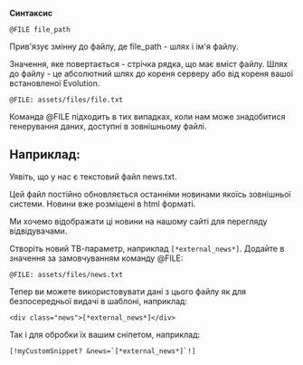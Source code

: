 **Синтаксис**
```
@FILE file_path
```
Прив'язує змінну до файлу, де file_path - шлях і ім'я файлу.

Значення, яке повертається - стрічка рядка, що має вміст файлу. Шлях до файлу - це абсолютний шлях до кореня серверу або від кореня вашої встановленої Evolution.
```
@FILE: assets/files/file.txt
```

Команда @FILE підходить в тих випадках, коли нам може знадобитися генерування даних, доступні в зовнішньому файлі.

## Наприклад: ##

Уявіть, що у нас є текстовий файл news.txt.

Цей файл постійно обновляється останніми новинами якоїсь зовнішньої системи. Новини вже розміщені в html форматі.

Ми хочемо відображати ці новини на нашому сайті для перегляду відвідувачами.

Створіть новий ТВ-параметр, наприклад `[*external_news*]`.
Додайте в значення за замовчуванням команду @FILE:

```
@FILE: assets/files/news.txt
```

Тепер ви можете використовувати дані з цього файлу як для безпосередньої видачі в шаблоні, наприклад:

```
<div class="news">[*external_news*]</div>
```

Так і для обробки їх вашим сніпетом, наприклад:
```
[!myCustomSnippet? &news=`[*external_news*]`!]
```
